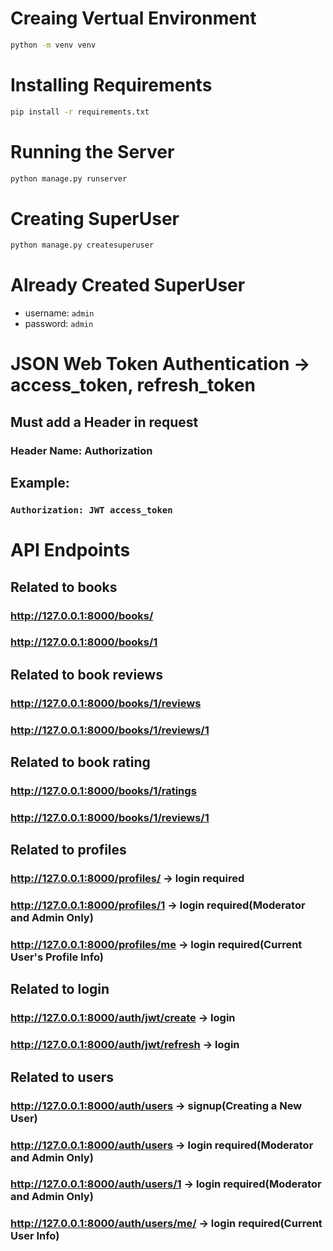 # Creaing Vertual Environment
```bash
python -m venv venv
```

# Installing Requirements
```bash
pip install -r requirements.txt
```

# Running the Server
```bash
python manage.py runserver
```

# Creating SuperUser
```bash
python manage.py createsuperuser
```

# Already Created SuperUser
- username: `admin`
- password: `admin`

# JSON Web Token Authentication -> access_token, refresh_token
## Must add a Header in request
###  Header Name: Authorization
## Example:
### `Authorization: JWT access_token`

# API Endpoints
## Related to books
### http://127.0.0.1:8000/books/
### http://127.0.0.1:8000/books/1
## Related to book reviews
### http://127.0.0.1:8000/books/1/reviews
### http://127.0.0.1:8000/books/1/reviews/1
## Related to book rating
### http://127.0.0.1:8000/books/1/ratings
### http://127.0.0.1:8000/books/1/reviews/1
## Related to profiles
### http://127.0.0.1:8000/profiles/  -> login required
### http://127.0.0.1:8000/profiles/1  -> login required(Moderator and Admin Only)
### http://127.0.0.1:8000/profiles/me  -> login required(Current User's Profile Info)
## Related to login
### http://127.0.0.1:8000/auth/jwt/create -> login
### http://127.0.0.1:8000/auth/jwt/refresh -> login
## Related to users
### http://127.0.0.1:8000/auth/users -> signup(Creating a New User)
### http://127.0.0.1:8000/auth/users -> login required(Moderator and Admin Only)
### http://127.0.0.1:8000/auth/users/1 -> login required(Moderator and Admin Only)
### http://127.0.0.1:8000/auth/users/me/ -> login required(Current User Info)